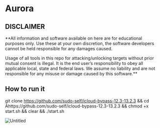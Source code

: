 # Aurora 

## DISCLAIMER
**All information and software available on here are for educational purposes only. Use these at your own discretion, the software developers cannot be held responsible for any damages caused.

Usage of all tools in this repo for attacking/unlocking targets without prior mutual consent is illegal. It is the end user’s responsibility to obey all applicable local, state and federal laws. We assume no liability and are not responsible for any misuse or damage caused by this software.**


## How to run it

git clone https://github.com/sudo-self/icloud-bypass-12.3-13.2.3 && cd Ahttps://github.com/sudo-self/icloud-bypass-12.3-13.2.3 && chmod +x start.sh && clear && ./start.sh


![Untitled](https://user-images.githubusercontent.com/119916323/227811006-2c810ea2-df37-4eb0-b095-0e0a379cf225.jpg)




